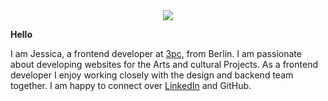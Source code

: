 <div align="center">
  <img src="https://media0.giphy.com/media/f3CtEsJ72j86DIumaJ/giphy.gif?cid=790b761173b21c7d29461ad901317297d32dcbc439b79c55&rid=giphy.gif&ct=g">
</div>

**Hello** 

I am Jessica, a frontend developer at [3pc](https://3pc.de/agentur/team/), from Berlin. I am passionate about developing websites for the Arts and cultural Projects. As a frontend developer I enjoy working closely with the design and backend team together. I am happy to connect over [LinkedIn](https://www.linkedin.com/in/jessicaschafer/) and GitHub.
